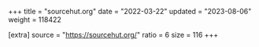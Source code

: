 +++
title = "sourcehut.org"
date = "2022-03-22"
updated = "2023-08-06"
weight = 118422

[extra]
source = "https://sourcehut.org/"
ratio = 6
size = 116
+++
